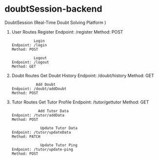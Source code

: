 # doubtSession-backend
DoubtSession (Real-Time Doubt Solving Platform )


 1. User Routes
                 Register
        Endpoint: /register
        Method: POST
       
                  Login
        Endpoint: /login
        Method: POST

                  Logout
        Endpoint: /logout
        Method: GET

2.  Doubt Routes
                  Get Doubt History
        Endpoint: /doubt/history
        Method: GET

                   Add Doubt
        Endpoint: /doubt/addDoubt
        Method: POST

3.  Tutor Routes
                   Get Tutor Profile
        Endpoint: /tutor/gettutor
        Method: GET

                    Add Tutor Data
        Endpoint: /tutor/addData
        Method: POST

                     Update Tutor Data
        Endpoint: /tutor/updateData
        Method: PATCH

                     Update Tutor Ping
        Endpoint: /tutor/update-ping
        Method: POST

